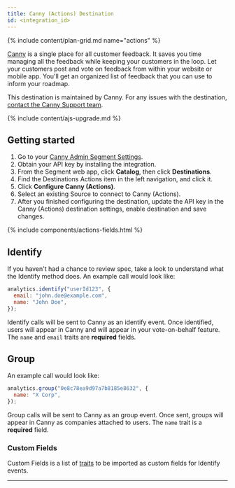 ```yaml
---
title: Canny (Actions) Destination
id: <integration_id>
---
```


{% include content/plan-grid.md name="actions" %}

[Canny](https://canny.io?utm_source=segmentio&utm_medium=docs&utm_campaign=partners) is a single place for all customer feedback. It saves you time managing all the feedback while keeping your customers in the loop. Let your customers post and vote on feedback from within your website or mobile app. You'll get an organized list of feedback that you can use to inform your roadmap.

This destination is maintained by Canny. For any issues with the destination, [contact the Canny Support team](mailto:segment-help@canny.io).

{% include content/ajs-upgrade.md %}

## Getting started

1. Go to your [Canny Admin Segment Settings](https://canny.io/redirect?to=%2Fadmin%2Fsettings%2Fsegment).
2. Obtain your API key by installing the integration.
3. From the Segment web app, click **Catalog**, then click **Destinations**.
4. Find the Destinations Actions item in the left navigation, and click it.
5. Click **Configure Canny (Actions)**.
6. Select an existing Source to connect to Canny (Actions).
7. After you finished configuring the destination, update the API key in the Canny (Actions) destination settings, enable destination and save changes.

{% include components/actions-fields.html %}

## Identify

If you haven't had a chance to review spec, take a look to understand what the Identify method does. An example call would look like:

```js
analytics.identify("userId123", {
  email: "john.doe@example.com",
  name: "John Doe",
});
```

Identify calls will be sent to Canny as an identify event. Once identified, users will appear in Canny and will appear in your vote-on-behalf feature. The `name` and `email` traits are **required** fields.

## Group

An example call would look like:

```js
analytics.group("0e8c78ea9d97a7b8185e8632", {
  name: "X Corp",
});
```

Group calls will be sent to Canny as an group event. Once sent, groups will appear in Canny as companies attached to users. The `name` trait is a **required** field.

### Custom Fields

Custom Fields is a list of [traits](/docs/connections/spec/identify/#traits) to be imported as custom fields for Identify events.

---
